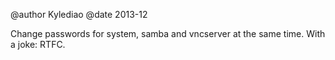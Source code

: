 @author Kylediao
@date 2013-12

Change passwords for system, samba and vncserver at the same time.
With a joke: RTFC.